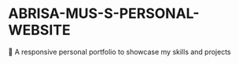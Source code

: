 # ABRISA-MUS-S-PERSONAL-WEBSITE
💼 A responsive personal portfolio to showcase my skills and projects
